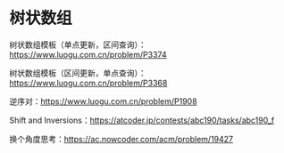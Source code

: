 ﻿# 树状数组

树状数组模板（单点更新，区间查询）：https://www.luogu.com.cn/problem/P3374

树状数组模板（区间更新，单点查询）：https://www.luogu.com.cn/problem/P3368

逆序对：https://www.luogu.com.cn/problem/P1908

Shift and Inversions：https://atcoder.jp/contests/abc190/tasks/abc190_f

换个角度思考：https://ac.nowcoder.com/acm/problem/19427




